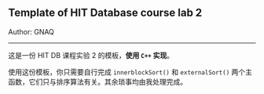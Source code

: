 ## Template of HIT Database course lab 2

Author: GNAQ

------

这是一份 HIT DB 课程实验 2 的模板，**使用 `C++` 实现**。

使用这份模板，你只需要自行完成 `innerblockSort()` 和 `externalSort()` 两个主函数，它们只与排序算法有关。其余琐事均由我处理完成。